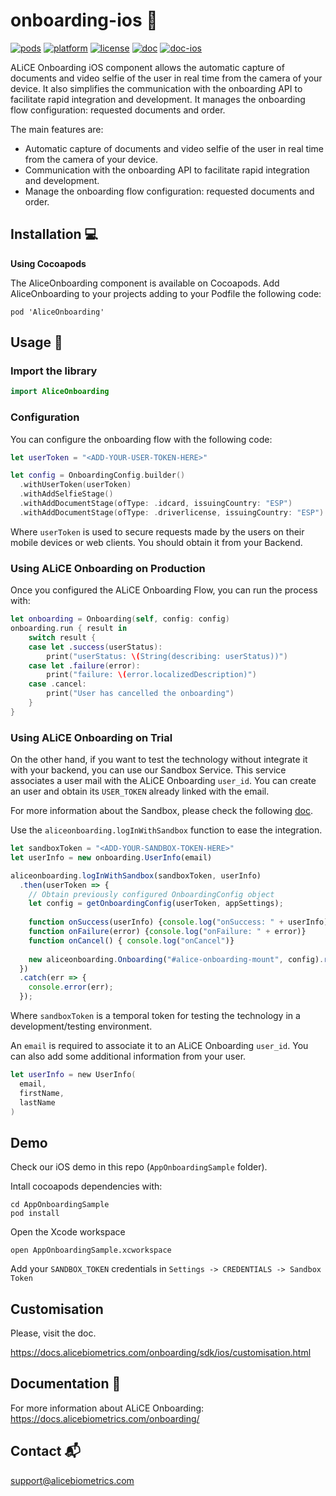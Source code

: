 # onboarding-ios 
[![pods](https://cocoapod-badges.herokuapp.com/v/AliceOnboarding/badge.png)](https://github.com/alice-biometrics/onboarding-ios)
[![platform](https://cocoapod-badges.herokuapp.com/p/AliceOnboarding/badge.png)](https://github.com/alice-biometrics/onboarding-ios)
[![license](https://cocoapod-badges.herokuapp.com/l/AliceOnboarding/badge.png)](https://github.com/alice-biometrics/onboarding-ios)
[![doc](https://img.shields.io/badge/doc-onboarding-51CB56)](https://docs.alicebiometrics.com/onboarding/) 
[![doc-ios](https://img.shields.io/badge/doc-ios-51CB56)](https://docs.alicebiometrics.com/onboarding/sdk/ios/)

ALiCE Onboarding iOS component allows the automatic capture of documents and video selfie of the user in real time from the camera of your device. It also simplifies the communication with the onboarding API to facilitate rapid integration and development. It manages the onboarding flow configuration: requested documents and order.

The main features are:

- Automatic capture of documents and video selfie of the user in real time from the camera of your device.
- Communication with the onboarding API to facilitate rapid integration and development.
- Manage the onboarding flow configuration: requested documents and order.

## Installation :computer:

**Using Cocoapods**

The AliceOnboarding component is available on Cocoapods. Add AliceOnboarding to your projects adding to your Podfile the following code:

```
pod 'AliceOnboarding'
```

## Usage :wave:

### Import the library


```swift
import AliceOnboarding
```

### Configuration

You can configure the onboarding flow with the following code:

```swift
let userToken = "<ADD-YOUR-USER-TOKEN-HERE>"

let config = OnboardingConfig.builder()
  .withUserToken(userToken)
  .withAddSelfieStage()
  .withAddDocumentStage(ofType: .idcard, issuingCountry: "ESP")
  .withAddDocumentStage(ofType: .driverlicense, issuingCountry: "ESP")
```

Where `userToken` is used to secure requests made by the users on their mobile devices or web clients. You should obtain it from your Backend.


### Using ALiCE Onboarding on Production

Once you configured the ALiCE Onboarding Flow, you can run the process with:

```swift
let onboarding = Onboarding(self, config: config)
onboarding.run { result in
    switch result {
    case let .success(userStatus):
        print("userStatus: \(String(describing: userStatus))")
    case let .failure(error):
        print("failure: \(error.localizedDescription)")
    case .cancel:
        print("User has cancelled the onboarding")
    }
}
```

### Using ALiCE Onboarding on Trial

On the other hand, if you want to test the technology without integrate it with your backend, you can use our Sandbox Service. This service associates a user mail with the ALiCE Onboarding `user_id`. You can create an user and obtain its `USER_TOKEN` already linked with the email.

For more information about the Sandbox, please check the following [doc](https://docs.alicebiometrics.com/onboarding/access.html#using-alice-onboarding-sandbox).

Use the `aliceonboarding.logInWithSandbox` function to ease the integration.

```js
let sandboxToken = "<ADD-YOUR-SANDBOX-TOKEN-HERE>"
let userInfo = new onboarding.UserInfo(email)

aliceonboarding.logInWithSandbox(sandboxToken, userInfo)
  .then(userToken => {
    // Obtain previously configured OnboardingConfig object
    let config = getOnboardingConfig(userToken, appSettings);
    
    function onSuccess(userInfo) {console.log("onSuccess: " + userInfo)}
    function onFailure(error) {console.log("onFailure: " + error)}
    function onCancel() { console.log("onCancel")}
        
    new aliceonboarding.Onboarding("#alice-onboarding-mount", config).run(onSuccess, onFailure, onCancel);
  })
  .catch(err => {
    console.error(err);
  });
```

Where `sandboxToken` is a temporal token for testing the technology in a development/testing environment. 

An `email` is required to associate it to an ALiCE Onboarding `user_id`. You can also add some additional information from your user.

```swift
let userInfo = new UserInfo(
  email,
  firstName,
  lastName
)
```

## Demo

Check our iOS demo in this repo (`AppOnboardingSample` folder). 

Intall cocoapods dependencies with:

```console
cd AppOnboardingSample
pod install
```

Open the Xcode workspace

```console
open AppOnboardingSample.xcworkspace
```

Add your `SANDBOX_TOKEN` credentials in `Settings -> CREDENTIALS -> Sandbox Token` 

## Customisation


Please, visit the doc.

https://docs.alicebiometrics.com/onboarding/sdk/ios/customisation.html


## Documentation :page_facing_up:

For more information about ALiCE Onboarding:  https://docs.alicebiometrics.com/onboarding/

## Contact :mailbox_with_mail:

support@alicebiometrics.com

